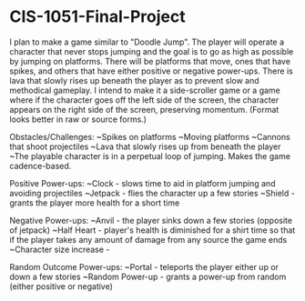 # CIS-1051-Final-Project

I plan to make a game similar to "Doodle Jump". The player will operate a character that never stops jumping and the goal is to go as high as possible by jumping on platforms. There will be platforms that move, ones that have spikes, and others that have either positive or negative power-ups. There is lava that slowly rises up beneath the player as to prevent slow and methodical gameplay. I intend to make it a side-scroller game or a game where if the character goes off the left side of the screen, the character appears on the right side of the screen, preserving momentum. (Format looks better in raw or source forms.)

Obstacles/Challenges:
~Spikes on platforms
~Moving platforms
~Cannons that shoot projectiles
~Lava that slowly rises up from beneath the player
~The playable character is in a perpetual loop of jumping. Makes the game cadence-based.

Positive Power-ups:
~Clock - slows time to aid in platform jumping and avoiding projectiles
~Jetpack - flies the character up a few stories
~Shield - grants the player more health for a short time

Negative Power-ups:
~Anvil - the player sinks down a few stories (opposite of jetpack)
~Half Heart - player's health is diminished for a shirt time so that if the player takes any amount of damage from any source the game ends
~Character size increase - 

Random Outcome Power-ups:
~Portal - teleports the player either up or down a few stories
~Random Power-up - grants a power-up from random (either positive or negative)

